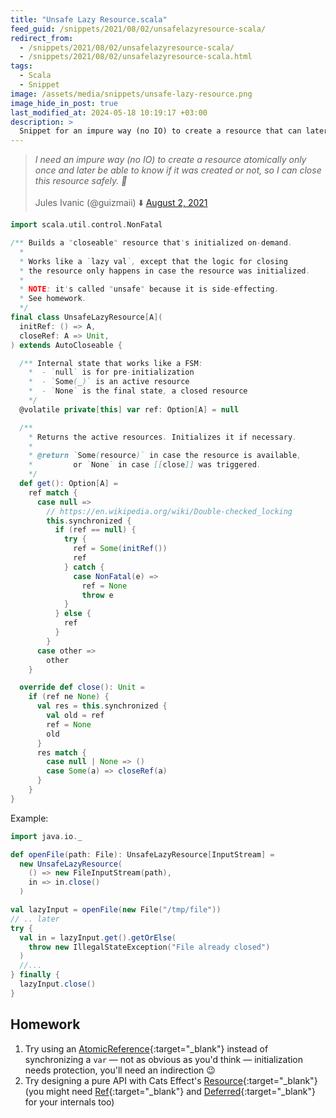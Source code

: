 ```yaml
---
title: "Unsafe Lazy Resource.scala"
feed_guid: /snippets/2021/08/02/unsafelazyresource-scala/
redirect_from:
  - /snippets/2021/08/02/unsafelazyresource-scala/
  - /snippets/2021/08/02/unsafelazyresource-scala.html
tags:
  - Scala
  - Snippet
image: /assets/media/snippets/unsafe-lazy-resource.png
image_hide_in_post: true
last_modified_at: 2024-05-18 10:19:17 +03:00
description: >
  Snippet for an impure way (no IO) to create a resource that can later be closed.
---
```


<blockquote class="twitter-tweet"><p lang="en" dir="ltr"><em>I need an impure way (no IO) to create a resource atomically only once and later be able to know if it was created or not, so I can close this resource safely. 🤔</em><br><br>Jules Ivanic (@guizmaii) ⬇️ <a href="https://x.com/guizmaii/status/1422111131556974592" target="_blank" rel="nofollow">August 2, 2021</a></p></blockquote>

```scala
import scala.util.control.NonFatal

/** Builds a "closeable" resource that's initialized on-demand.
  *
  * Works like a `lazy val`, except that the logic for closing
  * the resource only happens in case the resource was initialized.
  *
  * NOTE: it's called "unsafe" because it is side-effecting.
  * See homework.
  */
final class UnsafeLazyResource[A](
  initRef: () => A,
  closeRef: A => Unit,
) extends AutoCloseable {

  /** Internal state that works like a FSM:
    *  - `null` is for pre-initialization
    *  - `Some(_)` is an active resource
    *  - `None` is the final state, a closed resource
    */
  @volatile private[this] var ref: Option[A] = null

  /**
    * Returns the active resources. Initializes it if necessary.
    *
    * @return `Some(resource)` in case the resource is available,
    *         or `None` in case [[close]] was triggered.
    */
  def get(): Option[A] =
    ref match {
      case null =>
        // https://en.wikipedia.org/wiki/Double-checked_locking
        this.synchronized {
          if (ref == null) {
            try {
              ref = Some(initRef())
              ref
            } catch {
              case NonFatal(e) =>
                ref = None
                throw e
            }
          } else {
            ref
          }
        }
      case other =>
        other
    }

  override def close(): Unit =
    if (ref ne None) {
      val res = this.synchronized {
        val old = ref
        ref = None
        old
      }
      res match {
        case null | None => ()
        case Some(a) => closeRef(a)
      }
    }
}
```

Example:

```scala
import java.io._

def openFile(path: File): UnsafeLazyResource[InputStream] =
  new UnsafeLazyResource(
    () => new FileInputStream(path),
    in => in.close()
  )

val lazyInput = openFile(new File("/tmp/file"))
// .. later
try {
  val in = lazyInput.get().getOrElse(
    throw new IllegalStateException("File already closed")
  )
  //...
} finally {
  lazyInput.close()
}
```

## Homework

1. Try using an [AtomicReference](https://docs.oracle.com/javase/8/docs/api/java/util/concurrent/atomic/AtomicReference.html){:target="_blank"} instead of synchronizing a `var` — not as obvious as you'd think — initialization needs protection, you'll need an indirection 😉
2. Try designing a pure API with Cats Effect's [Resource](https://typelevel.org/cats-effect/docs/std/resource){:target="_blank"} (you might need [Ref](https://typelevel.org/cats-effect/docs/std/ref){:target="_blank"} and [Deferred](https://typelevel.org/cats-effect/docs/std/deferred){:target="_blank"} for your internals too)
